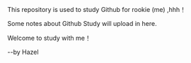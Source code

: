 This repository is used to study Github for rookie (me) ,hhh！

Some notes about Github Study will upload in here.

Welcome to study with me！

--by Hazel